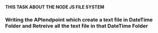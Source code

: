 <h4>THIS TASK ABOUT THE NODE JS  FILE SYSTEM   </h4>
<h3> Writing the APIendpoint which create a text file in DateTime Folder and Retreive all the text file in that DateTime Folder </h3>

